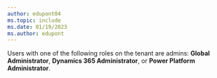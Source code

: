 ```yaml
---
author: edupont04
ms.topic: include
ms.date: 01/19/2023
ms.author: edupont
---
```

Users with one of the following roles on the tenant are admins: **Global Administrator**, **Dynamics 365 Administrator**, or **Power Platform Administrator**.
